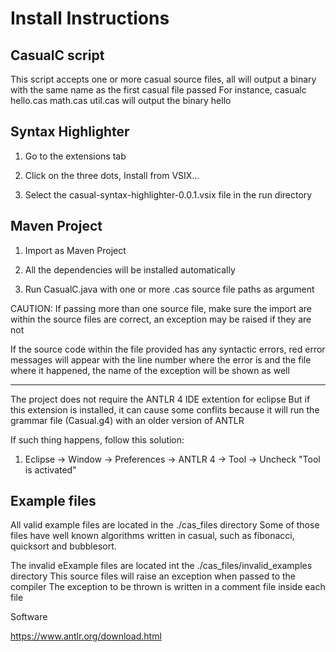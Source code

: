 Install Instructions
====================

CasualC script
--------------

This script accepts one or more casual source files, all will output a binary with the same name as the first casual file passed
For instance, casualc hello.cas math.cas util.cas will output the binary hello

Syntax Highlighter
------------------

1) Go to the extensions tab

2) Click on the three dots, Install from VSIX...

3) Select the casual-syntax-highlighter-0.0.1.vsix file in the run directory


Maven Project
-------------

1) Import as Maven Project

2) All the dependencies will be installed automatically

3) Run CasualC.java with one or more .cas source file paths as argument

CAUTION: If passing more than one source file, make sure the import are within the source files are correct, an exception may be raised if they are not

If the source code within the file provided has any syntactic errors, red error messages will appear with the line number where the error is
and the file where it happened, the name of the exception will be shown as well

----------------------------------------------------

The project does not require the ANTLR 4 IDE extention for eclipse
But if this extension is installed, it can cause some conflits
because it will run the grammar file (Casual.g4) with an older version of ANTLR

If such thing happens, follow this solution:

1) Eclipse -> Window -> Preferences -> ANTLR 4 -> Tool -> Uncheck "Tool is activated"

Example files
-------------

All valid example files are located in the ./cas_files directory
Some of those files have well known algorithms written in casual, such as fibonacci, quicksort and bubblesort.


The invalid eExample files are located int the ./cas_files/invalid_examples directory
This source files will raise an exception when passed to the compiler
The exception to be thrown is written in a comment file inside each file




Software

https://www.antlr.org/download.html

